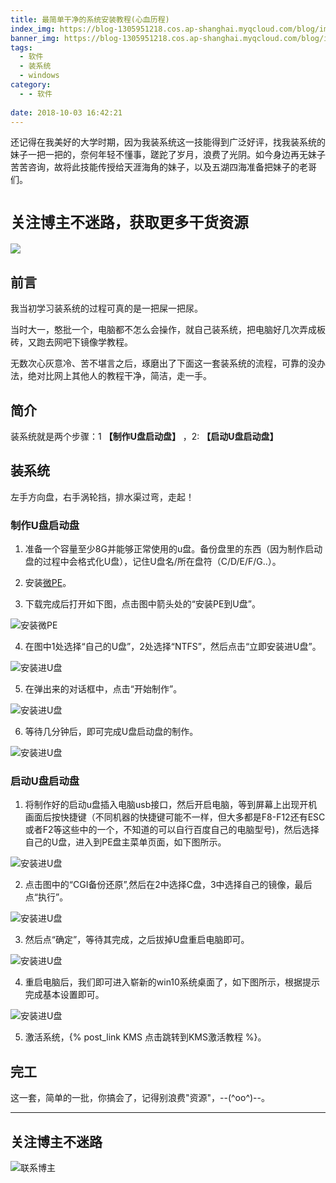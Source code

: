 ```yaml
---
title: 最简单干净的系统安装教程(心血历程)
index_img: https://blog-1305951218.cos.ap-shanghai.myqcloud.com/blog/image/articleBg/1(3).jpg
banner_img: https://blog-1305951218.cos.ap-shanghai.myqcloud.com/blog/image/articleBg/1(3).jpg
tags:
  - 软件
  - 装系统
  - windows
category:
  - - 软件
 
date: 2018-10-03 16:42:21
---
```


还记得在我美好的大学时期，因为我装系统这一技能得到广泛好评，找我装系统的妹子一把一把的，奈何年轻不懂事，蹉跎了岁月，浪费了光阴。如今身边再无妹子苦苦咨询，故将此技能传授给天涯海角的妹子，以及五湖四海准备把妹子的老哥们。

<!-- more -->

# `关注博主不迷路，获取更多干货资源`

![](https://github-edu-student-id-card-basic-1305951218.cos.ap-shanghai.myqcloud.com/shouhou.jpg)

## 前言

我当初学习装系统的过程可真的是一把屎一把尿。

当时大一，憨批一个，电脑都不怎么会操作，就自己装系统，把电脑好几次弄成板砖，又跑去网吧下镜像学教程。

无数次心灰意冷、苦不堪言之后，琢磨出了下面这一套装系统的流程，可靠的没办法，绝对比网上其他人的教程干净，简洁，走一手。

## 简介

装系统就是两个步骤：1 **【制作U盘启动盘】** ，2: **【启动U盘启动盘】**

## 装系统

左手方向盘，右手涡轮挡，排水渠过弯，走起！

### 制作U盘启动盘

1. 准备一个容量至少8G并能够正常使用的u盘。备份盘里的东西（因为制作启动盘的过程中会格式化U盘），记住U盘名/所在盘符（C/D/E/F/G..）。

2. 安装[微PE](http://www.wepe.com.cn/)。
  
3. 下载完成后打开如下图，点击图中箭头处的“安装PE到U盘”。

![安装微PE](https://blog-1305951218.cos.ap-shanghai.myqcloud.com/blog/image/articleContent/zhuangXiTong1.png)

4. 在图中1处选择“自己的U盘”，2处选择“NTFS”，然后点击“立即安装进U盘”。

![安装进U盘](https://blog-1305951218.cos.ap-shanghai.myqcloud.com/blog/image/articleContent/zhuangXiTong2.png)

5. 在弹出来的对话框中，点击“开始制作”。

![安装进U盘](https://blog-1305951218.cos.ap-shanghai.myqcloud.com/blog/image/articleContent/zhuangXiTong3.png)

6. 等待几分钟后，即可完成U盘启动盘的制作。

![安装进U盘](https://blog-1305951218.cos.ap-shanghai.myqcloud.com/blog/image/articleContent/zhuangXiTong4.png)

### 启动U盘启动盘

1. 将制作好的启动u盘插入电脑usb接口，然后开启电脑，等到屏幕上出现开机画面后按快捷键（不同机器的快捷键可能不一样，但大多都是F8-F12还有ESC或者F2等这些中的一个，不知道的可以自行百度自己的电脑型号)，然后选择自己的U盘，进入到PE盘主菜单页面，如下图所示。

![安装进U盘](https://blog-1305951218.cos.ap-shanghai.myqcloud.com/blog/image/articleContent/zhuangXiTong5.png)

2. 点击图中的“CGI备份还原”,然后在2中选择C盘，3中选择自己的镜像，最后点“执行”。

![安装进U盘](https://blog-1305951218.cos.ap-shanghai.myqcloud.com/blog/image/articleContent/zhuangXiTong6.png)

3. 然后点“确定”，等待其完成，之后拔掉U盘重启电脑即可。

![安装进U盘](https://blog-1305951218.cos.ap-shanghai.myqcloud.com/blog/image/articleContent/zhuangXiTong7.png)

4. 重启电脑后，我们即可进入崭新的win10系统桌面了，如下图所示，根据提示完成基本设置即可。

![安装进U盘](https://blog-1305951218.cos.ap-shanghai.myqcloud.com/blog/image/articleContent/zhuangXiTong8.png)

5. 激活系统，{% post_link KMS 点击跳转到KMS激活教程 %}。

## 完工

这一套，简单的一批，你搞会了，记得别浪费"资源"，--(^oo^)--。

---

## 关注博主不迷路
![联系博主](https://github-edu-student-id-card-basic-1305951218.cos.ap-shanghai.myqcloud.com/shouhou.jpg)